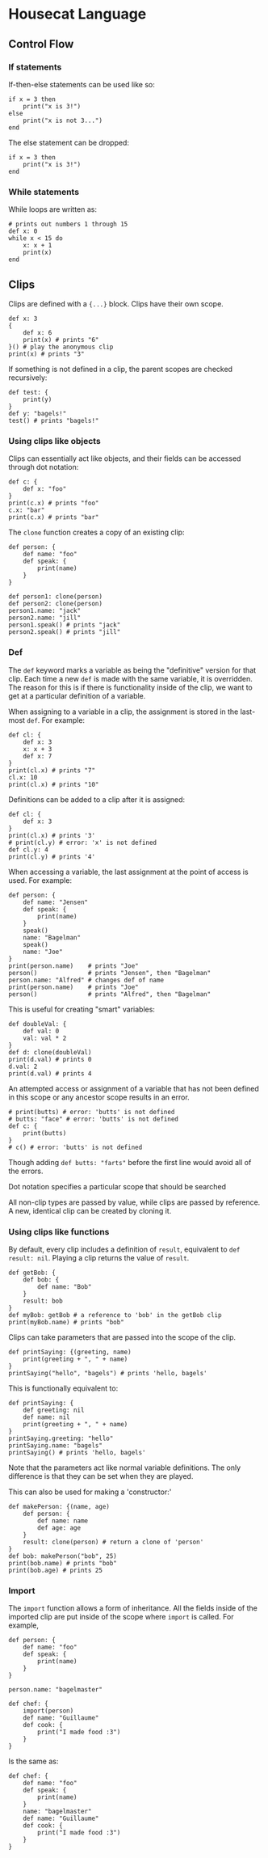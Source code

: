 Housecat Language
===================

Control Flow
-------------------
### If statements
If-then-else statements can be used like so:

    if x = 3 then
        print("x is 3!")
    else
        print("x is not 3...")
    end

The else statement can be dropped:
    
    if x = 3 then
        print("x is 3!")
    end

### While statements
While loops are written as:
    
    # prints out numbers 1 through 15
    def x: 0
    while x < 15 do
        x: x + 1
        print(x) 
    end

Clips
-------------------
Clips are defined with a `{...}` block. Clips have their own scope.

    def x: 3
    {
        def x: 6
        print(x) # prints "6"
    }() # play the anonymous clip
    print(x) # prints "3"

If something is not defined in a clip, the parent scopes are checked recursively:

    def test: {
        print(y)
    }
    def y: "bagels!"
    test() # prints "bagels!"

### Using clips like objects
Clips can essentially act like objects, and their fields can be accessed through dot notation:

    def c: {
        def x: "foo"
    }
    print(c.x) # prints "foo"
    c.x: "bar"
    print(c.x) # prints "bar"

The `clone` function creates a copy of an existing clip:

    def person: {
        def name: "foo"
        def speak: {
            print(name)
        }
    }
    
    def person1: clone(person)
    def person2: clone(person)
    person1.name: "jack"
    person2.name: "jill"
    person1.speak() # prints "jack"
    person2.speak() # prints "jill"

### Def
The `def` keyword marks a variable as being the "definitive" version for that clip. Each time a new `def` is made with the same variable, it is overridden. The reason for this is if there is functionality inside of the clip, we want to get at a particular definition of a variable.

When assigning to a variable in a clip, the assignment is stored in the last-most `def`. For example:

    def cl: {
        def x: 3
        x: x + 3
        def x: 7
    }
    print(cl.x) # prints "7"
    cl.x: 10
    print(cl.x) # prints "10"

Definitions can be added to a clip after it is assigned:
    
    def cl: {
        def x: 3
    }
    print(cl.x) # prints '3'
    # print(cl.y) # error: 'x' is not defined
    def cl.y: 4
    print(cl.y) # prints '4'

When accessing a variable, the last assignment at the point of access is used. For example:

    def person: {
        def name: "Jensen"
        def speak: {
            print(name)
        }
        speak()
        name: "Bagelman"
        speak()
        name: "Joe"
    }
    print(person.name)    # prints "Joe"
    person()              # prints "Jensen", then "Bagelman"
    person.name: "Alfred" # changes def of name
    print(person.name)    # prints "Joe"
    person()              # prints "Alfred", then "Bagelman"
    
This is useful for creating "smart" variables:

    def doubleVal: {
        def val: 0
        val: val * 2
    }
    def d: clone(doubleVal)
    print(d.val) # prints 0
    d.val: 2
    print(d.val) # prints 4

An attempted access or assignment of a variable that has not been defined in this scope or any ancestor scope results in an error.

    # print(butts) # error: 'butts' is not defined
    # butts: "face" # error: 'butts' is not defined
    def c: {
        print(butts)
    }
    # c() # error: 'butts' is not defined

Though adding `def butts: "farts"` before the first line would avoid all of the errors.

Dot notation specifies a particular scope that should be searched

All non-clip types are passed by value, while clips are passed by reference. A new, identical clip can be created by cloning it.

### Using clips like functions
By default, every clip includes a definition of `result`, equivalent to `def result: nil`. Playing a clip returns the value of `result`.

    def getBob: {
        def bob: {
            def name: "Bob"
        }
        result: bob
    }
    def myBob: getBob # a reference to 'bob' in the getBob clip
    print(myBob.name) # prints "bob"

Clips can take parameters that are passed into the scope of the clip.

    def printSaying: {(greeting, name)
        print(greeting + ", " + name)
    }
    printSaying("hello", "bagels") # prints 'hello, bagels'

This is functionally equivalent to:
    
    def printSaying: {
        def greeting: nil
        def name: nil
        print(greeting + ", " + name)
    }
    printSaying.greeting: "hello"
    printSaying.name: "bagels"
    printSaying() # prints 'hello, bagels'

Note that the parameters act like normal variable definitions. The only difference is that they can be set when they are played.

This can also be used for making a 'constructor:'

    def makePerson: {(name, age)
        def person: {
            def name: name
            def age: age
        }
        result: clone(person) # return a clone of 'person'
    }
    def bob: makePerson("bob", 25)
    print(bob.name) # prints "bob"
    print(bob.age) # prints 25

### Import
The `import` function allows a form of inheritance. All the fields inside of the imported clip are put inside of the scope where `import` is called. For example,

    def person: {
        def name: "foo"
        def speak: {
            print(name)
        }
    }
    
    person.name: "bagelmaster"
    
    def chef: {
        import(person)
        def name: "Guillaume"
        def cook: {
            print("I made food :3")
        }
    }

Is the same as:

    def chef: {
        def name: "foo"
        def speak: {
            print(name)
        }
        name: "bagelmaster"
        def name: "Guillaume"
        def cook: {
            print("I made food :3")
        }
    }

